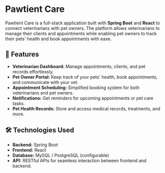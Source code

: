 # Pawtient Care

Pawtient Care is a full-stack application built with **Spring Boot** and **React** to connect veterinarians with pet owners. The platform allows veterinarians to manage their clients and appointments while enabling pet owners to track their pets' health and book appointments with ease.

## 🐾 Features

- **Veterinarian Dashboard:** Manage appointments, clients, and pet records effortlessly.
- **Pet Owner Portal:** Keep track of your pets' health, book appointments, and communicate with your vet.
- **Appointment Scheduling:** Simplified booking system for both veterinarians and pet owners.
- **Notifications:** Get reminders for upcoming appointments or pet care tasks.
- **Pet Health Records:** Store and access medical records, treatments, and more.

## 🛠️ Technologies Used

- **Backend:** Spring Boot
- **Frontend:** React
- **Database:** MySQL / PostgreSQL (configurable)
- **API:** RESTful APIs for seamless interaction between frontend and backend.
